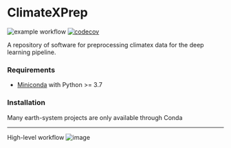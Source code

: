 # ClimateXPrep
![example workflow](https://github.com/nannau/ClimatExPrep/actions/workflows/python-package-conda.yml/badge.svg?event=push)
[![codecov](https://codecov.io/gh/nannau/ClimatExPrep/branch/main/graph/badge.svg?token=XXRLD3076V)](https://codecov.io/gh/nannau/ClimatExPrep)

A repository of software for preprocessing climatex data for the deep learning pipeline.

### Requirements
* [Miniconda](https://docs.conda.io/en/latest/miniconda.html) with Python >= 3.7


### Installation
Many earth-system projects are only available through Conda


---
High-level workflow
![image](https://user-images.githubusercontent.com/10455520/218364372-ce2f6f7a-7917-4601-b06a-03f56feea423.png)
